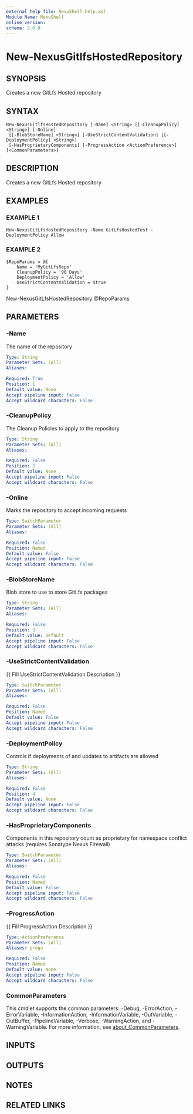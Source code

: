 ```yaml
---
external help file: NexuShell-help.xml
Module Name: NexuShell
online version:
schema: 2.0.0
---
```


# New-NexusGitlfsHostedRepository

## SYNOPSIS
Creates a new GitLfs Hosted repository

## SYNTAX

```
New-NexusGitlfsHostedRepository [-Name] <String> [[-CleanupPolicy] <String>] [-Online]
 [[-BlobStoreName] <String>] [-UseStrictContentValidation] [[-DeploymentPolicy] <String>]
 [-HasProprietaryComponents] [-ProgressAction <ActionPreference>] [<CommonParameters>]
```

## DESCRIPTION
Creates a new GitLfs Hosted repository

## EXAMPLES

### EXAMPLE 1
```
New-NexusGitLfsHostedRepository -Name GitLfsHostedTest -DeploymentPolicy Allow
```

### EXAMPLE 2
```
$RepoParams = @{
    Name = 'MyGitLfsRepo'
    CleanupPolicy = '90 Days'
    DeploymentPolicy = 'Allow'
    UseStrictContentValidation = $true
}
```

New-NexusGitLfsHostedRepository @RepoParams

## PARAMETERS

### -Name
The name of the repository

```yaml
Type: String
Parameter Sets: (All)
Aliases:

Required: True
Position: 1
Default value: None
Accept pipeline input: False
Accept wildcard characters: False
```

### -CleanupPolicy
The Cleanup Policies to apply to the repository

```yaml
Type: String
Parameter Sets: (All)
Aliases:

Required: False
Position: 2
Default value: None
Accept pipeline input: False
Accept wildcard characters: False
```

### -Online
Marks the repository to accept incoming requests

```yaml
Type: SwitchParameter
Parameter Sets: (All)
Aliases:

Required: False
Position: Named
Default value: False
Accept pipeline input: False
Accept wildcard characters: False
```

### -BlobStoreName
Blob store to use to store GitLfs packages

```yaml
Type: String
Parameter Sets: (All)
Aliases:

Required: False
Position: 3
Default value: Default
Accept pipeline input: False
Accept wildcard characters: False
```

### -UseStrictContentValidation
{{ Fill UseStrictContentValidation Description }}

```yaml
Type: SwitchParameter
Parameter Sets: (All)
Aliases:

Required: False
Position: Named
Default value: False
Accept pipeline input: False
Accept wildcard characters: False
```

### -DeploymentPolicy
Controls if deployments of and updates to artifacts are allowed

```yaml
Type: String
Parameter Sets: (All)
Aliases:

Required: False
Position: 4
Default value: None
Accept pipeline input: False
Accept wildcard characters: False
```

### -HasProprietaryComponents
Components in this repository count as proprietary for namespace conflict attacks (requires Sonatype Nexus Firewall)

```yaml
Type: SwitchParameter
Parameter Sets: (All)
Aliases:

Required: False
Position: Named
Default value: False
Accept pipeline input: False
Accept wildcard characters: False
```

### -ProgressAction
{{ Fill ProgressAction Description }}

```yaml
Type: ActionPreference
Parameter Sets: (All)
Aliases: proga

Required: False
Position: Named
Default value: None
Accept pipeline input: False
Accept wildcard characters: False
```

### CommonParameters
This cmdlet supports the common parameters: -Debug, -ErrorAction, -ErrorVariable, -InformationAction, -InformationVariable, -OutVariable, -OutBuffer, -PipelineVariable, -Verbose, -WarningAction, and -WarningVariable. For more information, see [about_CommonParameters](http://go.microsoft.com/fwlink/?LinkID=113216).

## INPUTS

## OUTPUTS

## NOTES

## RELATED LINKS

